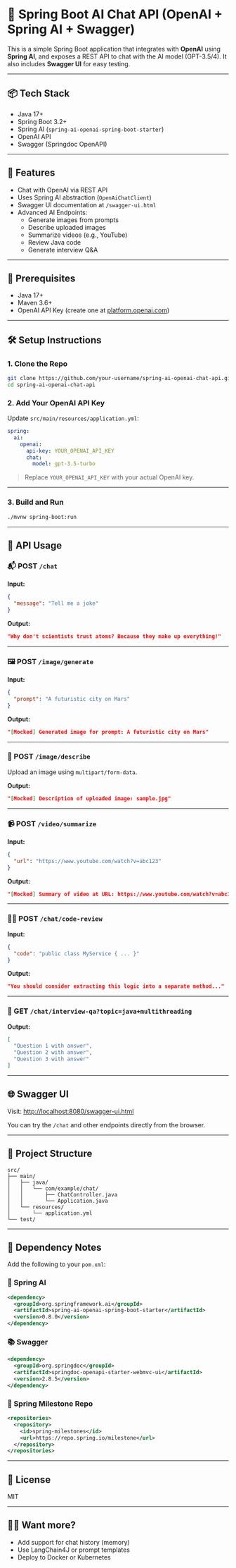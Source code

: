 # 🧠 Spring Boot AI Chat API (OpenAI + Spring AI + Swagger)

This is a simple Spring Boot application that integrates with **OpenAI** using **Spring AI**, and exposes a REST API to chat with the AI model (GPT-3.5/4). It also includes **Swagger UI** for easy testing.

---

## 📦 Tech Stack

- Java 17+
- Spring Boot 3.2+
- Spring AI (`spring-ai-openai-spring-boot-starter`)
- OpenAI API
- Swagger (Springdoc OpenAPI)

---

## 🚀 Features

- Chat with OpenAI via REST API
- Uses Spring AI abstraction (`OpenAiChatClient`)
- Swagger UI documentation at `/swagger-ui.html`
- Advanced AI Endpoints:
    - Generate images from prompts
    - Describe uploaded images
    - Summarize videos (e.g., YouTube)
    - Review Java code
    - Generate interview Q&A

---

## 🔧 Prerequisites

- Java 17+
- Maven 3.6+
- OpenAI API Key (create one at [platform.openai.com](https://platform.openai.com))

---

## 🛠️ Setup Instructions

### 1. Clone the Repo

```bash
git clone https://github.com/your-username/spring-ai-openai-chat-api.git
cd spring-ai-openai-chat-api
```

### 2. Add Your OpenAI API Key

Update `src/main/resources/application.yml`:

```yaml
spring:
  ai:
    openai:
      api-key: YOUR_OPENAI_API_KEY
      chat:
        model: gpt-3.5-turbo
```

> Replace `YOUR_OPENAI_API_KEY` with your actual OpenAI key.

---

### 3. Build and Run

```bash
./mvnw spring-boot:run
```

---

## 🧪 API Usage

### 📬 POST `/chat`
**Input:**
```json
{
  "message": "Tell me a joke"
}
```
**Output:**
```json
"Why don't scientists trust atoms? Because they make up everything!"
```

---

### 🖼️ POST `/image/generate`
**Input:**
```json
{
  "prompt": "A futuristic city on Mars"
}
```
**Output:**
```json
"[Mocked] Generated image for prompt: A futuristic city on Mars"
```

---

### 📸 POST `/image/describe`
Upload an image using `multipart/form-data`.

**Output:**
```json
"[Mocked] Description of uploaded image: sample.jpg"
```

---

### 📹 POST `/video/summarize`
**Input:**
```json
{
  "url": "https://www.youtube.com/watch?v=abc123"
}
```
**Output:**
```json
"[Mocked] Summary of video at URL: https://www.youtube.com/watch?v=abc123"
```

---

### 🧑‍💻 POST `/chat/code-review`
**Input:**
```json
{
  "code": "public class MyService { ... }"
}
```
**Output:**
```json
"You should consider extracting this logic into a separate method..."
```

---

### 💬 GET `/chat/interview-qa?topic=java+multithreading`
**Output:**
```json
[
  "Question 1 with answer",
  "Question 2 with answer",
  "Question 3 with answer"
]
```

---

## 🌐 Swagger UI

Visit: [http://localhost:8080/swagger-ui.html](http://localhost:8080/swagger-ui.html)

You can try the `/chat` and other endpoints directly from the browser.

---

## 📁 Project Structure

```
src/
├── main/
│   ├── java/
│   │   └── com/example/chat/
│   │       ├── ChatController.java
│   │       └── Application.java
│   └── resources/
│       └── application.yml
└── test/
```

---

## 🤖 Dependency Notes

Add the following to your `pom.xml`:

### 🧠 Spring AI
```xml
<dependency>
  <groupId>org.springframework.ai</groupId>
  <artifactId>spring-ai-openai-spring-boot-starter</artifactId>
  <version>0.8.0</version>
</dependency>
```

### 📚 Swagger
```xml
<dependency>
  <groupId>org.springdoc</groupId>
  <artifactId>springdoc-openapi-starter-webmvc-ui</artifactId>
  <version>2.8.5</version>
</dependency>
```

### 🧰 Spring Milestone Repo
```xml
<repositories>
  <repository>
    <id>spring-milestones</id>
    <url>https://repo.spring.io/milestone</url>
  </repository>
</repositories>
```

---

## 📜 License

MIT

---

## 🙋‍♂️ Want more?

- Add support for chat history (memory)
- Use LangChain4J or prompt templates
- Deploy to Docker or Kubernetes
